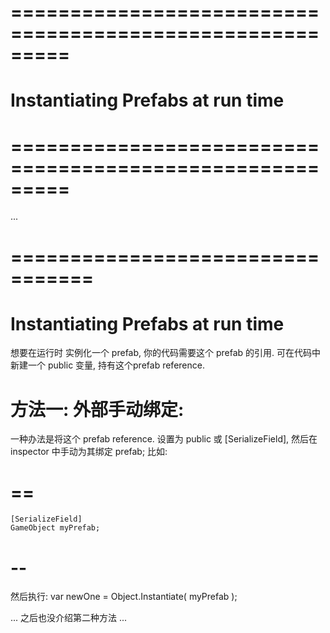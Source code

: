 # ========================================================= #
#             Instantiating Prefabs at run time
# ========================================================= #

... 

# ================================= #
# Instantiating Prefabs at run time

想要在运行时 实例化一个 prefab, 你的代码需要这个 prefab 的引用.
可在代码中新建一个 public 变量, 持有这个prefab reference. 

# 方法一: 外部手动绑定:
一种办法是将这个 prefab reference. 设置为 public 或 [SerializeField], 然后在 inspector 中手动为其绑定 prefab;
比如:
# ==
    [SerializeField]
    GameObject myPrefab;
# --

然后执行:
    var newOne = Object.Instantiate( myPrefab );




... 之后也没介绍第二种方法 ...




















